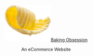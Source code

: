 

<p align="center">
   <a href="#">
   <img src="/public/assests/logo.png" width="150px"><span color="#386641" vertical-align="middle" font-size="45px" font-weight="800">Baking Obsession</span>
   </a>
</p>

<p align="center">
An eCommerce Website
</p>
